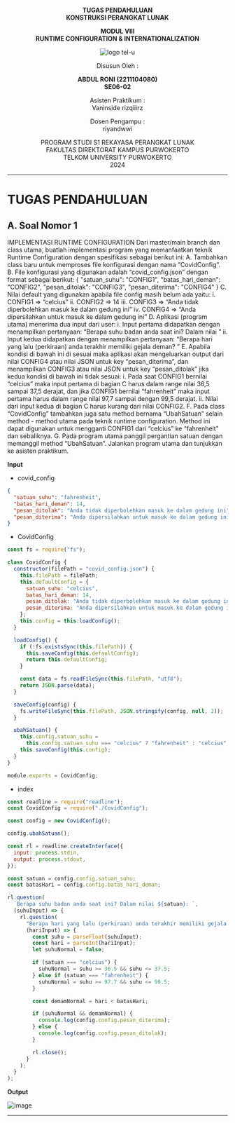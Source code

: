 <div align="center">

**TUGAS PENDAHULUAN**  
**KONSTRUKSI PERANGKAT LUNAK**

**MODUL VIII**  
**RUNTIME CONFIGURATION & INTERNATIONALIZATION**

![logo tel-u](https://github.com/user-attachments/assets/3a44181d-9c92-47f6-8cf0-87755117fd99)

Disusun Oleh :

**ABDUL RONI (2211104080)**  
**SE06-02**

Asisten Praktikum :  
Vaninside
rizqiiirz

Dosen Pengampu :  
riyandwwi

PROGRAM STUDI S1 REKAYASA PERANGKAT LUNAK  
FAKULTAS DIREKTORAT KAMPUS PURWOKERTO  
TELKOM UNIVERSITY PURWOKERTO  
2024

</div>

---

# TUGAS PENDAHULUAN

## A. Soal Nomor 1

IMPLEMENTASI RUNTIME CONFIGURATION
Dari master/main branch dan class utama, buatlah implementasi program yang memanfaatkan teknik Runtime Configuration dengan spesifikasi sebagai berikut ini:
A. Tambahkan class baru untuk memproses file konfigurasi dengan nama “CovidConfig”.
B. File konfigurasi yang digunakan adalah “covid_config.json” dengan format sebagai berikut:
{
"satuan_suhu": "CONFIG1",
"batas_hari_deman": "CONFIG2",
"pesan_ditolak": "CONFIG3",
"pesan_diterima": "CONFIG4"
}
C. Nilai default yang digunakan apabila file config masih belum ada yaitu:
i. CONFIG1 => “celcius”
ii. CONFIG2 => 14
iii. CONFIG3 => “Anda tidak diperbolehkan masuk ke dalam gedung ini”
iv. CONFIG4 => “Anda dipersilahkan untuk masuk ke dalam gedung ini”
D. Aplikasi (program utama) menerima dua input dari user:
i. Input pertama didapatkan dengan menampilkan pertanyaan: “Berapa suhu badan anda saat ini? Dalam nilai <CONFIG1>”
ii. Input kedua didapatkan dengan menampilkan pertanyaan: “Berapa hari yang lalu (perkiraan) anda terakhir memiliki gejala deman? ”
E. Apabila kondisi di bawah ini di sesuai maka aplikasi akan mengeluarkan output dari nilai CONFIG4 atau nilai JSON untuk key “pesan_diterima”, dan menampilkan CONFIG3 atau nilai JSON untuk key “pesan_ditolak” jika kedua kondisi di bawah ini tidak sesuai:
i. Pada saat CONFIG1 bernilai “celcius” maka input pertama di bagian C harus dalam range nilai 36,5 sampai 37,5 derajat, dan jika CONFIG1 bernilai “fahrenheit” maka input pertama harus dalam range nilai 97,7 sampai dengan 99,5 derajat.
ii. Nilai dari input kedua di bagian C harus kurang dari nilai CONFIG2.
F. Pada class “CovidConfig” tambahkan juga satu method bernama “UbahSatuan” selain method - method utama pada teknik runtime configuration. Method ini dapat digunakan untuk mengganti CONFIG1 dari “celcius” ke “fahrenheit" dan sebaliknya.
G. Pada program utama panggil pergantian satuan dengan memanggil method “UbahSatuan”. Jalankan program utama dan tunjukkan ke asisten praktikum.

**Input**

- covid_config

```json
{
  "satuan_suhu": "fahrenheit",
  "batas_hari_deman": 14,
  "pesan_ditolak": "Anda tidak diperbolehkan masuk ke dalam gedung ini",
  "pesan_diterima": "Anda dipersilahkan untuk masuk ke dalam gedung ini"
}
```

- CovidConfig

```js
const fs = require("fs");

class CovidConfig {
  constructor(filePath = "covid_config.json") {
    this.filePath = filePath;
    this.defaultConfig = {
      satuan_suhu: "celcius",
      batas_hari_deman: 14,
      pesan_ditolak: "Anda tidak diperbolehkan masuk ke dalam gedung ini",
      pesan_diterima: "Anda dipersilahkan untuk masuk ke dalam gedung ini",
    };
    this.config = this.loadConfig();
  }

  loadConfig() {
    if (!fs.existsSync(this.filePath)) {
      this.saveConfig(this.defaultConfig);
      return this.defaultConfig;
    }

    const data = fs.readFileSync(this.filePath, "utf8");
    return JSON.parse(data);
  }

  saveConfig(config) {
    fs.writeFileSync(this.filePath, JSON.stringify(config, null, 2));
  }

  ubahSatuan() {
    this.config.satuan_suhu =
      this.config.satuan_suhu === "celcius" ? "fahrenheit" : "celcius";
    this.saveConfig(this.config);
  }
}

module.exports = CovidConfig;
```

- index

```js
const readline = require("readline");
const CovidConfig = require("./CovidConfig");

const config = new CovidConfig();

config.ubahSatuan();

const rl = readline.createInterface({
  input: process.stdin,
  output: process.stdout,
});

const satuan = config.config.satuan_suhu;
const batasHari = config.config.batas_hari_deman;

rl.question(
  `Berapa suhu badan anda saat ini? Dalam nilai ${satuan}: `,
  (suhuInput) => {
    rl.question(
      "Berapa hari yang lalu (perkiraan) anda terakhir memiliki gejala demam? ",
      (hariInput) => {
        const suhu = parseFloat(suhuInput);
        const hari = parseInt(hariInput);
        let suhuNormal = false;

        if (satuan === "celcius") {
          suhuNormal = suhu >= 36.5 && suhu <= 37.5;
        } else if (satuan === "fahrenheit") {
          suhuNormal = suhu >= 97.7 && suhu <= 99.5;
        }

        const demamNormal = hari < batasHari;

        if (suhuNormal && demamNormal) {
          console.log(config.config.pesan_diterima);
        } else {
          console.log(config.config.pesan_ditolak);
        }

        rl.close();
      }
    );
  }
);
```

**Output**

![image](https://github.com/user-attachments/assets/b4c00c3f-ec70-408e-b140-bbf89ee85052)

---